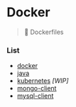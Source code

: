 # Docker
> :whale: Dockerfiles

### List
  - [docker](https://github.com/adamelliotfields/docker/tree/master/docker)
  - [java](https://github.com/adamelliotfields/docker/tree/master/java)
  - [kubernetes](https://github.com/adamelliotfields/docker/tree/master/kubernetes) _[WIP]_
  - [mongo-client](https://github.com/adamelliotfields/docker/tree/master/mongo-client)
  - [mysql-client](https://github.com/adamelliotfields/docker/tree/master/mysql-client)
